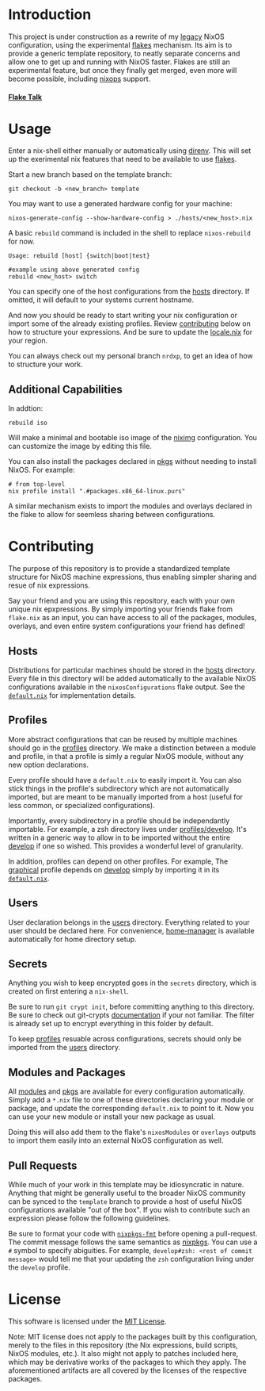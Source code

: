 # Introduction

This project is under construction as a rewrite of my [legacy][old]
NixOS configuration, using the experimental [flakes][rfc] mechanism. Its aim is
to provide a generic template repository, to neatly separate concerns and allow
one to get up and running with NixOS faster. Flakes are still an experimental
feature, but once they finally get merged, even more will become possible,
including [nixops](https://nixos.org/nixops) support.


#### [Flake Talk][video]

# Usage

Enter a nix-shell either manually or automatically using [direnv][direnv]. This
will set up the exerimental nix features that need to be available to use
[flakes][pr].

Start a new branch based on the template branch:
```
git checkout -b <new_branch> template
```

You may want to use a generated hardware config for your machine:
```
nixos-generate-config --show-hardware-config > ./hosts/<new_host>.nix
```


A basic `rebuild` command is included in the shell to replace
`nixos-rebuild` for now.

```
Usage: rebuild [host] {switch|boot|test}

#example using above generated config
rebuild <new_host> switch
```

You can specify one of the host configurations from the [hosts](hosts)
directory. If omitted, it will default to your systems current hostname.

And now you should be ready to start writing your nix configuration or import
some of the already existing profiles. Review [contributing](#contributing)
below on how to structure your expressions. And be sure to update the
[locale.nix](local/locale.nix) for your region.

You can always check out my personal branch `nrdxp`, to get an idea of how to
structure your work.

## Additional Capabilities

In addtion:
```
rebuild iso
```

Will make a minimal and bootable iso image of the [niximg](hosts/niximg.nix)
configuration. You can customize the image by editing this file.

You can also install the packages declared in [pkgs](pkgs) without needing
to install NixOS. For example:
```
# from top-level
nix profile install ".#packages.x86_64-linux.purs"
```

A similar mechanism exists to import the modules and overlays declared in the
flake to allow for seemless sharing between configurations.

# Contributing

The purpose of this repository is to provide a standardized template structure
for NixOS machine expressions, thus enabling simpler sharing and resue of nix
expressions.

Say your friend and you are using this repository, each with your own unique
nix epxpressions. By simply importing your friends flake from `flake.nix` as an
input, you can have access to all of the packages, modules, overlays, and even
entire system configurations your friend has defined!

## Hosts
Distributions for particular machines should be stored in the [hosts](hosts)
directory. Every file in this directory will be added automatically to the
available NixOS configurations available in the `nixosConfigurations` flake
output. See the [`default.nix`](hosts/default.nix) for implementation details.

## Profiles
More abstract configurations that can be reused by multiple machines should
go in the [profiles](profiles) directory. We make a distinction between a module
and profile, in that a profile is simly a regular NixOS module, without any new
option declarations.

Every profile should have a `default.nix` to easily import it. You can also
stick things in the profile's subdirectory which are not automatically
imported, but are meant to be manually imported from a host (useful for less
common, or specialized configurations).

Importantly, every subdirectory in a profile should be independantly importable.
For example, a zsh directory lives under [profiles/develop](profiles/develop/zsh).
It's written in a generic way to allow in to be imported without the entire
[develop](profiles/develop) if one so wished. This provides a wonderful level of
granularity.

In addition, profiles can depend on other profiles. For example, The
[graphical](profiles/graphical) profile depends on [develop](profiles/develop)
simply by importing it in its [`default.nix`](profiles/graphical/default.nix).

## Users
User declaration belongs in the [users](users) directory. Everything related to
your user should be declared here. For convenience, [home-manager][home-manager]
is available automatically for home directory setup.

## Secrets
Anything you wish to keep encrypted goes in the `secrets` directory, which is
created on first entering a `nix-shell`.

Be sure to run `git crypt init`, before committing anything to this directory.
Be sure to check out git-crypts [documentation](https://github.com/AGWA/git-crypt)
if your not familiar. The filter is already set up to encrypt everything in this
folder by default.

To keep [profiles](profiles) resuable across configurations, secrets should
only be imported from the [users](users) directory.

## Modules and Packages
All [modules](modules/default.nix) and [pkgs](pkgs/default.nix) are available
for every configuration automatically. Simply add a `*.nix` file to one of
these  directories declaring your module or package, and update the
corresponding `default.nix` to point to it. Now you can use your new module or
install your new package as usual.

Doing this will also add them to the flake's `nixosModules` or `overlays`
outputs to import them easily into an external NixOS configuration as well.

## Pull Requests

While much of your work in this template may be idiosyncratic in nature. Anything
that might be generally useful to the broader NixOS community can be synced to
the `template` branch to provide a host of useful NixOS configurations available
"out of the box". If you wish to contribute such an expression please follow
the following guidelines.

Be sure to format your code with [`nixpkgs-fmt`][nixpkgs-fmt] before
opening a pull-request. The commit message follows the same semantics as
[nixpkgs][nixpkgs]. You can use a `#` symbol to specify abiguities. For example,
`develop#zsh: <rest of commit message>` would tell me that your updating the
`zsh` configuration living under the `develop` profile.



# License

This software is licensed under the [MIT License](COPYING).

Note: MIT license does not apply to the packages built by this configuration,
merely to the files in this repository (the Nix expressions, build
scripts, NixOS modules, etc.). It also might not apply to patches
included here, which may be derivative works of the packages to
which they apply. The aforementioned artifacts are all covered by the
licenses of the respective packages.

[direnv]: https://direnv.net
[home-manager]: https://github.com/rycee/home-manager
[NixOS]: https://nixos.org
[nixpkgs-fmt]: https://github.com/nix-community/nixpkgs-fmt
[nixpkgs]: https://github.com/NixOS/nixpkgs
[old]: https://github.com/nrdxp/nixos
[pr]:  https://github.com/NixOS/nixpkgs/pull/68897
[rfc]: https://github.com/tweag/rfcs/blob/flakes/rfcs/0049-flakes.md
[video]: https://www.youtube.com/watch?v=UeBX7Ide5a0
